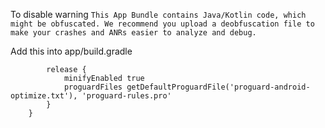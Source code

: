 To disable warning
`This App Bundle contains Java/Kotlin code, which might be obfuscated. We recommend you upload a deobfuscation file to make your crashes and ANRs easier to analyze and debug.`

Add this into app/build.gradle
``` buildTypes {
        release {
            minifyEnabled true
            proguardFiles getDefaultProguardFile('proguard-android-optimize.txt'), 'proguard-rules.pro'
        }
    }
```


